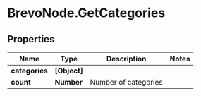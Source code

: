 # BrevoNode.GetCategories

## Properties
Name | Type | Description | Notes
------------ | ------------- | ------------- | -------------
**categories** | **[Object]** |  | 
**count** | **Number** | Number of categories | 


